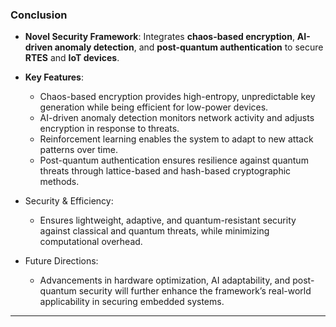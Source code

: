 
### Conclusion

- **Novel Security Framework**: Integrates **chaos-based encryption**, **AI-driven anomaly detection**, and **post-quantum authentication** to secure **RTES** and **IoT devices**.

- **Key Features**:    
    - Chaos-based encryption provides high-entropy, unpredictable key generation while being efficient for low-power devices.
    - AI-driven anomaly detection monitors network activity and adjusts encryption in response to threats.
    - Reinforcement learning enables the system to adapt to new attack patterns over time.
    - Post-quantum authentication ensures resilience against quantum threats through lattice-based and hash-based cryptographic methods.

- Security & Efficiency:    
    - Ensures lightweight, adaptive, and quantum-resistant security against classical and quantum threats, while minimizing computational overhead.

- Future Directions:    
    - Advancements in hardware optimization, AI adaptability, and post-quantum security will further enhance the framework’s real-world applicability in securing embedded systems.

---

